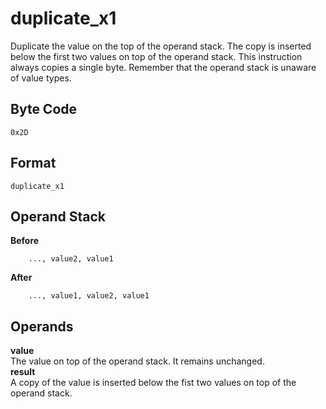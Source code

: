 # duplicate_x1

Duplicate the value on the top of the operand stack. The copy is inserted
below the first two values on top of the operand stack. This instruction
always copies a single byte. Remember that the operand stack is unaware
of value types.

## Byte Code
```
0x2D
```

## Format
```
duplicate_x1
```

## Operand Stack
**Before**  
```
    ..., value2, value1
```
**After**  
```
    ..., value1, value2, value1
```

## Operands
**value**  
    The value on top of the operand stack. It remains unchanged.  
**result**  
    A copy of the value is inserted below the fist two values on top
    of the operand stack.